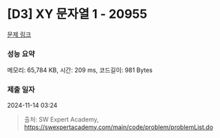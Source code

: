 # [D3] XY 문자열 1 - 20955 

[문제 링크](https://swexpertacademy.com/main/code/problem/problemDetail.do?contestProbId=AY_gm8_6NjcDFAVF) 

### 성능 요약

메모리: 65,784 KB, 시간: 209 ms, 코드길이: 981 Bytes

### 제출 일자

2024-11-14 03:24



> 출처: SW Expert Academy, https://swexpertacademy.com/main/code/problem/problemList.do